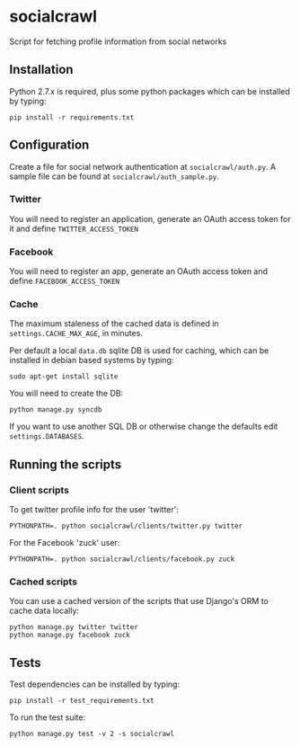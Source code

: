 socialcrawl
=========

Script for fetching profile information from social networks

## Installation

Python 2.7.x is required, plus some python packages which can be installed by typing:

    pip install -r requirements.txt


## Configuration

Create a file for social network authentication at `socialcrawl/auth.py`. A sample file can be
found at `socialcrawl/auth_sample.py`. 

### Twitter

You will need to register an application, generate an OAuth access token for it and define `TWITTER_ACCESS_TOKEN`

### Facebook

You will need to register an app, generate an OAuth access token and define `FACEBOOK_ACCESS_TOKEN`

### Cache

The maximum staleness of the cached data is defined in `settings.CACHE_MAX_AGE`, in minutes.

Per default a local `data.db` sqlite DB is used for caching, which can be installed in debian based systems by typing:

    sudo apt-get install sqlite

You will need to create the DB:

    python manage.py syncdb

If you want to use another SQL DB or otherwise change the defaults edit `settings.DATABASES`.

## Running the scripts

### Client scripts

To get twitter profile info for the user 'twitter':

    PYTHONPATH=. python socialcrawl/clients/twitter.py twitter

For the Facebook 'zuck' user:

    PYTHONPATH=. python socialcrawl/clients/facebook.py zuck

### Cached scripts

You can use a cached version of the scripts that use Django's ORM to cache data locally:

    python manage.py twitter twitter
    python manage.py facebook zuck

## Tests

Test dependencies can be installed by typing:

    pip install -r test_requirements.txt

To run the test suite:

    python manage.py test -v 2 -s socialcrawl
